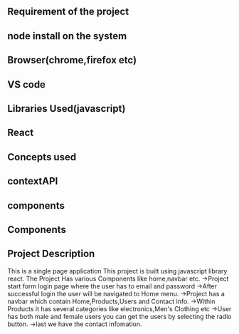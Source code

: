 
Requirement of the project
-------------------------
## node install on the system
## Browser(chrome,firefox etc)
## VS code

Libraries Used(javascript)
---------------
## React

Concepts used
------------
## contextAPI
## components

Components
----------


Project Description
-------------------
This is a single page application
This project is built using javascript library react.
The Project Has various Components like home,navbar etc.
->Project start form login page where the user has to email and password
->After successful login the user will be navigated to Home menu.
->Project has a navbar which contain Home,Products,Users and Contact info.
->Within Products it has several categories like electronics,Men's Clothing etc
->User has both male and female users you can get the users by selecting the radio button.
->last we have the contact infomation.
